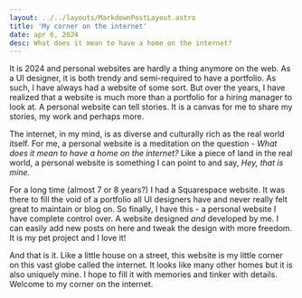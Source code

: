 ```yaml
---
layout: ../../layouts/MarkdownPostLayout.astro
title: 'My corner on the internet'
date: apr 6, 2024
desc: What does it mean to have a home on the internet?
---
```


It is 2024 and personal websites are hardly a thing anymore on the web. As a UI designer, it is both trendy and semi-required to have a portfolio. As such, I have always had a website of some sort. But over the years, I have realized that a website is much more than a portfolio for a hiring manager to look at. A personal website can tell stories. It is a canvas for me to share my stories, my work and perhaps more. 

The internet, in my mind, is as diverse and culturally rich as the real world itself. For me, a personal website is a meditation on the question - _What does it mean to have a home on the internet?_ Like a piece of land in the real world, a personal website is something I can point to and say, _Hey, that is mine._

For a long time (almost 7 or 8 years?) I had a Squarespace website. It was there to fill the void of a portfolio all UI designers have and never really felt great to maintain or blog on. So finally, I have this - a personal website I have complete control over. A website designed _and_ developed by me. I can easily add new posts on here and tweak the design with more freedom. It is my pet project and I love it! 

And that is it. Like a little house on a street, this website is my little corner on this vast globe called the internet. It looks like many other homes but it is also uniquely mine. I hope to fill it with memories and tinker with details. Welcome to my corner on the internet. 

